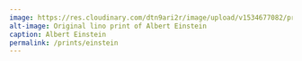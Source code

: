 ```yaml
---
image: https://res.cloudinary.com/dtn9ari2r/image/upload/v1534677082/prints/DSC03129.jpg
alt-image: Original lino print of Albert Einstein
caption: Albert Einstein
permalink: /prints/einstein
---  
```


